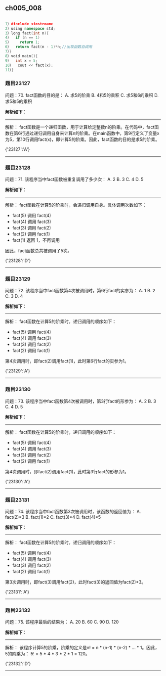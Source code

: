 ## ch005_008
``` c++

1）#include <iostream>
2）using namespace std;
3）long fact(int n){
4）  if (n == 1)
5）    return 1;
6）  return fact(n - 1)*n;//出现函数自调用
7）}
8）void main(){
9）  int x = 5;
10）  cout << fact(x);
11）}

```
### 题目23127
问题：70.  fact函数的目的是：
A. 求5的阶乘
B. 4和5的乘积
C. 求5和6的乘积
D. 求5和5的乘积


**解析如下：**

------

解析：
fact函数是一个递归函数，用于计算给定整数n的阶乘。在代码中，fact函数在第6行通过递归调用自身来计算n的阶乘。在main函数中，第9行定义了变量x为5，第10行调用fact(x)，即计算5的阶乘。因此，fact函数的目的是求5的阶乘。

{'23127':'A'}

------

### 题目23128
问题：71.  该程序当中fact函数被重复调用了多少次：
A. 2
B. 3
C. 4
D. 5


**解析如下：**

------

解析：
fact函数在计算5的阶乘时，会递归调用自身。具体调用次数如下：
- fact(5) 调用 fact(4)
- fact(4) 调用 fact(3)
- fact(3) 调用 fact(2)
- fact(2) 调用 fact(1)
- fact(1) 返回 1，不再调用

因此，fact函数总共被调用了5次。

{'23128':'D'}

------

### 题目23129
问题：72.  该程序当中fact函数第4次被调用时，第6行fact的实参为：
A. 1
B. 2
C. 3
D. 4


**解析如下：**

------

解析：
fact函数在计算5的阶乘时，递归调用的顺序如下：
- fact(5) 调用 fact(4)
- fact(4) 调用 fact(3)
- fact(3) 调用 fact(2)
- fact(2) 调用 fact(1)

第4次调用时，即fact(2)调用fact(1)，此时第6行fact的实参为1。

{'23129':'A'}

------

### 题目23130
问题：73.  该程序当中fact函数第4次被调用时，第3行fact的形参为：
A. 2
B. 3
C. 4
D. 5


**解析如下：**

------

解析：
fact函数在计算5的阶乘时，递归调用的顺序如下：
- fact(5) 调用 fact(4)
- fact(4) 调用 fact(3)
- fact(3) 调用 fact(2)
- fact(2) 调用 fact(1)

第4次调用时，即fact(2)调用fact(1)，此时第3行fact的形参为1。

{'23130':'A'}

------

### 题目23131
问题：74.  该程序当中fact函数第3次被调用时，该函数的返回值为：
A. fact(2)*3
B. fact(1)*2
C. fact(3)*4
D. fact(4)*5


**解析如下：**

------

解析：
fact函数在计算5的阶乘时，递归调用的顺序如下：
- fact(5) 调用 fact(4)
- fact(4) 调用 fact(3)
- fact(3) 调用 fact(2)
- fact(2) 调用 fact(1)

第3次调用时，即fact(3)调用fact(2)，此时fact(3)的返回值为fact(2)*3。

{'23131':'A'}

------

### 题目23132
问题：75.  该程序最后的结果为：
A. 20
B. 60
C. 90
D. 120


**解析如下：**

------

解析：
该程序计算5的阶乘，阶乘的定义是n! = n * (n-1) * (n-2) * ... * 1。因此，5的阶乘为：
5! = 5 * 4 * 3 * 2 * 1 = 120。

{'23132':'D'}

------

